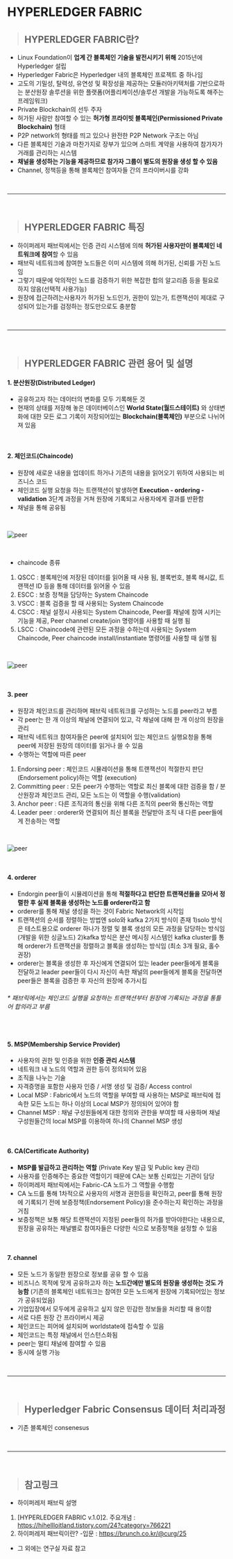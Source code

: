 # HYPERLEDGER FABRIC
 
>## HYPERLEDGER FABRIC란?

- Linux Foundation이 **업계 간 블록체인 기술을 발전시키기 위해** 2015년에 Hyperledger 설립
- Hyperledger Fabric은 Hyperledger 내의 블록체인 프로젝트 중 하나임
- 고도의 기밀성, 탈력성, 유연성 및 확장성을 제공하는 모듈러아키텍처를 기반으로하는 분산원장 솔루션을 위한 플랫폼(어플리케이션/솔루션 개발을 가능하도록 해주는 프레임워크)
- Private Blockchain의 선두 주자
- 허가된 사람만 참여할 수 있는 **허가형 프라이빗 블록체인(Permissioned Private Blockchain)** 형태 
- P2P network의 형태를 띄고 있으나 완전한 P2P Network 구조는 아님
- 다른 블록체인 기술과 마찬가지로 장부가 있으며 스마트 계약을 사용하여 참가자가 거래를 관리하는 시스템
- **채널을 생성하는 기능을 제공하므로 참가자 그룹이 별도의 원장을 생성 할 수 있음**
- Channel, 정책등을 통해 블록체인 참여자들 간의 프라이버시를 강화


</br>

***

</br>


>## HYPERLEDGER FABRIC 특징


- 하이퍼레저 패브릭에서는 인증 관리 시스템에 의해 **허가된 사용자만이 블록체인 네트워크에 참여**할 수 있음
- 패브릭 네트워크에 참여한 노드들은 이미 시스템에 의해 허가된, 신뢰를 가진 노드임
- 그렇기 때문에 악의적인 노드를 검증하기 위한 복잡한 합의 알고리즘 등을 필요로 하지 않음(선택적 사용가능)
- 원장에 접근하려는사용자가 허가된 노드인가, 권한이 있는가, 트랜잭션이 제대로 구성되어 있는가를 검정하는 정도만으로도 충분함



</br>

***

</br>

>## HYPERLEDGER FABRIC 관련 용어 및 설명

#### 1. 분산원장(Distributed Ledger)

- 공유하고자 하는 데이터의 변화를 모두 기록해둔 것
- 현재의 상태를 저장해 놓은 데이터베이스인 **World State(월드스테이트)** 와 상태변화에 대한 모든 로그 기록이 저장되어있는 **Blockchain(블록체인)** 부분으로 나뉘어져 있음
</br>

#### 2. 체인코드(Chaincode)
- 원장에 새로운 내용을 업데이트 하거나 기존의 내용을 읽어오기 위하여 사용되는 비즈니스 코드
- 체인코드 실행 요청을 하는 트랜잭션이 발생하면 **Execution - ordering - validation** 3단계 과정을 거쳐 원장에 기록되고 사용자에게 결과를 반환함
- 채널을 통해 공유됨


</br>

<img src="https://github.com/leenayun/Blockchain/blob/master/image/chaincode.PNG"  title="peer role" alt="peer"></img>

</br>


- chaincode 종류 

 1) QSCC : 블록체인에 저장된 데이터를 읽어올 때 사용 됨, 블록번호, 블록 해시값, 트랜잭션 ID 등을 통해 데이터를 읽어올 수 있음
 2) ESCC : 보증 정책을 담당하는 System Chaincode
 3) VSCC : 블록 검증을 할 때 사용되는 System Chaincode
 4) CSCC : 채널 설정시 사용되는 System Chaincode, Peer를 채널에 참여 시키는 기능을 제공, Peer channel create/join 명령어를 사용할 때 실행 됨
 5) LSCC : Chaincode에 관련된 모든 과정을 수하는데 사용되는 System Chaincode, Peer chaincode install/instantiate 명령어를 사용할 때 실행 됨


</br>

<img src="https://github.com/leenayun/Blockchain/blob/master/image/chaincode2.PNG"  title="peer role" alt="peer"></img>

</br>

#### 3. peer
- 원장과 체인코드를 관리하며 패브릭 네트워크를 구성하는 노드를 peer라고 부름
- 각 peer는 한 개 이상의 채널에 연결되어 있고, 각 채널에 대해 한 개 이상의 원장을 관리
- 패브릭 네트워크 참여자들은 peer에 설치되어 있는 체인코드 실행요청을 통해 peer에 저장된 원장의 데이터를 읽거나 쓸 수 있음
- 수행하는 역할에 따른 peer

 1) Endorsing peer : 체인코드 시뮬레이션을 통해 트랜잭션이 적절한지 판단(Endorsement policy)하는 역할 (execution)
 2) Committing peer : 모든 peer가 수행하는 역할로 최신 블록에 대한 검증을 함 / 분산원장과 체인코드 관리, 모든 노드는 이 역할을 수행(validation) 
 3) Anchor peer : 다른 조직과의 통신을 위해 다른 조직의 peer와 통신하는 역할
 4) Leader peer : orderer와 연결되어 최신 블록을 전달받아 조직 내 다른 peer들에게 전송하는 역할  

</br>

<img src="https://github.com/leenayun/Blockchain/blob/master/image/peer.PNG"  title="peer role" alt="peer"></img>

</br>

#### 4. orderer
- Endorgin peer들이 시뮬레이션을 통해 **적절하다고 판단한 트랜잭션들을 모아서 정렬한 후 실제 블록을 생성하는 노드를 orderer라고 함**
- orderer를 통해 채널 생성을 하는 것이 Fabric Network의 시작임 
- 트랜잭션의 순서를 정렬하는 방법엔 solo와 kafka 2가지 방식이 존재
 1)solo 방식은 테스트용으로 orderer 하나가 정렬 및 블록 생성의 모든 과정을 담당하는 방식임 (개발을 위한 싱글노드)
 2)kafka 방식은 분산 메시징 시스템인 kafka cluster를 통해 orderer가 트랜잭션을 정렬하고 블록을 생성하는 방식임 (최소 3개 필요, 홀수 권장)
- orderer는 블록을 생성한 후 자신에게 연결되어 있는 leader peer들에게 블록을 전달하고 leader peer들이 다시 자신이 속한 채널의 peer들에게 블록을 전달하면 peer들은 블록을 검증한 후 자신의 원장에 추가시킴


 ###### * 패브릭에서는 체인코드 실행을 요청하는 트랜잭션부터 원장에 기록되는 과정을 통틀어 합의라고 부름
</br>

#### 5. MSP(Membership Service Provider)
- 사용자의 권한 및 인증을 위한 **인증 관리 시스템**
- 네트워크 내 노드의 역할과 권한 등이 정의되어 있음
- 조직을 나누는 기술
- 자격증명을 포함한 사용자 인증 / 서명 생성 및 검증/ Access control 
- Local MSP : Fabric에서 노드의 역할을 부여할 때 사용하는 MSP로 패브릭에 접속한 모든 노드는 하나 이상의 Local MSP가 정의되어 있어야 함
- Channel MSP :  채널 구성원들에게 대한 정의와 관한을 부여할 때 사용하며 채널 구성원들간의 local MSP를 이용하여 하나의 Channel MSP 생성
</br>

#### 6. CA(Certificate Authority)
- **MSP를 발급하고 관리하는 역할** (Private Key 발급 및 Public key 관리)
- 사용자를 인증해주는 중요한 역할이기 때문에 CA는 보통 신뢰있는 기관이 담당
- 하이퍼레저 패브릭에서는 Fabric-CA 노드가 그 역할을 수행함
- CA 노드를 통해 1차적으로 사용자의 서명과 권한등을 확인하고, peer를 통해 원장에 기록되기 전에 보증정책(Endorsement Policy)을 준수하는지 확인하는 과정을 거침
- 보증정책은 보통 해당 트랜잭션이 지정된 peer들의 허가를 받아야한다는 내용으로, 원장을 공유하는 채널별로 참여자들은 다양한 식으로 보증정책을 설정할 수 있음
</br>

#### 7. channel
- 모든 노드가 동일한 원장으로 정보를 공유 할 수 있음
- 비즈니스 목적에 맞게 공유하고자 하는 **노드간에만 별도의 원장을 생성하는 것도 가능함** (기존의 블록체인 네트워크는 참여한 모든 노드에게 원장에 기록되어있는 정보가 공유되었음)
- 기업입장에서 모두에게 공유하고 싶지 않은 민감한 정보들을 처리할 때 용이함
- 서로 다른 원장 간 프라이버시 제공
- 체인코드는 피어에 설치되며 worldstate에 접속할 수 있음
- 체인코드는 특정 채널에서 인스턴스화됨
- peer는 멀티 채널에 참여할 수 있음
- 동시에 실행 가능

</br>

***

</br>


>## Hyperledger Fabric Consensus 데이터 처리과정 

- 기존 블록체인 consenesus 

</br>

***

</br>


>## 참고링크

- 하이퍼레저 패브릭 설명    
1) [HYPERLEDGER FABRIC v.1.0]2. 주요개념 : https://hihellloitland.tistory.com/24?category=766221
2) 하이퍼레저 패브릭이란? -입문 : https://brunch.co.kr/@curg/25

- 그 외에는 연구실 자료 참고
